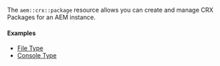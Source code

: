 
The `aem::crx::package` resource allows you can create and manage CRX Packages for an AEM instance. 

#### Examples

* [File Type](crx-package/File-Type.md)
* [Console Type](crx-package/API-Type.md)
